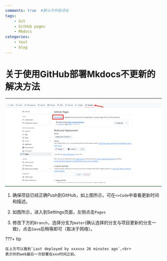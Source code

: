```yaml
---
comments: true  #默认不开启评论
tags:
    - Git
    - GitHub pages
    - Mkdocs
categories:
    - test 
    - blog
---
```


# 关于使用GitHub部署Mkdocs不更新的解决方法

----------
![github](.\GitHubpages.png 'dasd')

1. 确保项目已经正确Push到GitHub，如上图所示，可在`<>Code`中查看更新时间和描述。

2. 如图所示，进入到Settings页面，左侧点击`Pages`
   
3. 修改下方的`Branch`，选择分支为`mater`(确认选择的分支与项目更新的分支一致)，点击`Save`后稍等即可（取决于网络）。

???+ tip

    在上方可以看到`Last deployed by xxxxxx 26 minutes ago`,<br>
    表示你的web最后一次部署在xxx时间之前。













